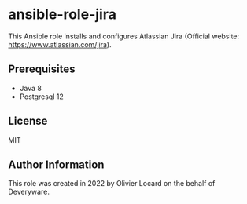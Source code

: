 # ansible-role-jira
This Ansible role installs and configures Atlassian Jira (Official website: https://www.atlassian.com/jira).

## Prerequisites

* Java 8
* Postgresql 12

## License

MIT

## Author Information

This role was created in 2022 by Olivier Locard on the behalf of Deveryware.
  
